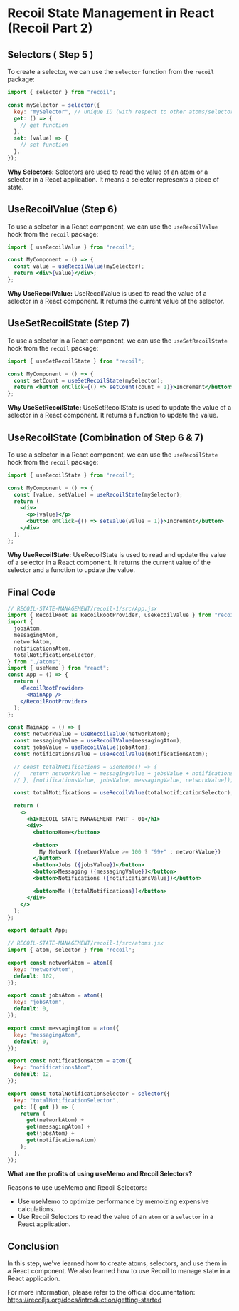# Recoil State Management in React (Recoil Part 2)

## Selectors ( Step 5 )

To create a selector, we can use the `selector` function from the `recoil` package:

```jsx
import { selector } from "recoil";

const mySelector = selector({
  key: "mySelector", // unique ID (with respect to other atoms/selectors)
  get: () => {
    // get function
  },
  set: (value) => {
    // set function
  },
});
```

**Why Selectors:**
Selectors are used to read the value of an atom or a selector in a React application. It means a selector represents a piece of state.

## UseRecoilValue (Step 6)

To use a selector in a React component, we can use the `useRecoilValue` hook from the `recoil` package:

```jsx
import { useRecoilValue } from "recoil";

const MyComponent = () => {
  const value = useRecoilValue(mySelector);
  return <div>{value}</div>;
};
```

**Why UseRecoilValue:**
UseRecoilValue is used to read the value of a selector in a React component. It returns the current value of the selector.

## UseSetRecoilState (Step 7)

To use a selector in a React component, we can use the `useSetRecoilState` hook from the `recoil` package:

```jsx
import { useSetRecoilState } from "recoil";

const MyComponent = () => {
  const setCount = useSetRecoilState(mySelector);
  return <button onClick={() => setCount(count + 1)}>Increment</button>;
};
```

**Why UseSetRecoilState:**
UseSetRecoilState is used to update the value of a selector in a React component. It returns a function to update the value.

## UseRecoilState (Combination of Step 6 & 7)

To use a selector in a React component, we can use the `useRecoilState` hook from the `recoil` package:

```jsx
import { useRecoilState } from "recoil";

const MyComponent = () => {
  const [value, setValue] = useRecoilState(mySelector);
  return (
    <div>
      <p>{value}</p>
      <button onClick={() => setValue(value + 1)}>Increment</button>
    </div>
  );
};
```

**Why UseRecoilState:**
UseRecoilState is used to read and update the value of a selector in a React component. It returns the current value of the selector and a function to update the value.

## Final Code

```jsx
// RECOIL-STATE-MANAGEMENT/recoil-1/src/App.jsx
import { RecoilRoot as RecoilRootProvider, useRecoilValue } from "recoil";
import {
  jobsAtom,
  messagingAtom,
  networkAtom,
  notificationsAtom,
  totalNotificationSelector,
} from "./atoms";
import { useMemo } from "react";
const App = () => {
  return (
    <RecoilRootProvider>
      <MainApp />
    </RecoilRootProvider>
  );
};

const MainApp = () => {
  const networkValue = useRecoilValue(networkAtom);
  const messagingValue = useRecoilValue(messagingAtom);
  const jobsValue = useRecoilValue(jobsAtom);
  const notificationsValue = useRecoilValue(notificationsAtom);

  // const totalNotifications = useMemo(() => {
  //   return networkValue + messagingValue + jobsValue + notificationsValue;
  // }, [notificationsValue, jobsValue, messagingValue, networkValue]);

  const totalNotifications = useRecoilValue(totalNotificationSelector);

  return (
    <>
      <h1>RECOIL STATE MANAGEMENT PART - 01</h1>
      <div>
        <button>Home</button>

        <button>
          My Network ({networkValue >= 100 ? "99+" : networkValue})
        </button>
        <button>Jobs ({jobsValue})</button>
        <button>Messaging ({messagingValue})</button>
        <button>Notifications ({notificationsValue})</button>

        <button>Me ({totalNotifications})</button>
      </div>
    </>
  );
};

export default App;
```

```jsx
// RECOIL-STATE-MANAGEMENT/recoil-1/src/atoms.jsx
import { atom, selector } from "recoil";

export const networkAtom = atom({
  key: "networkAtom",
  default: 102,
});

export const jobsAtom = atom({
  key: "jobsAtom",
  default: 0,
});

export const messagingAtom = atom({
  key: "messagingAtom",
  default: 0,
});

export const notificationsAtom = atom({
  key: "notificationsAtom",
  default: 12,
});

export const totalNotificationSelector = selector({
  key: "totalNotificationSelector",
  get: ({ get }) => {
    return (
      get(networkAtom) +
      get(messagingAtom) +
      get(jobsAtom) +
      get(notificationsAtom)
    );
  },
});
```

**What are the profits of using useMemo and Recoil Selectors?**

Reasons to use useMemo and Recoil Selectors:

- Use useMemo to optimize performance by memoizing expensive calculations.
- Use Recoil Selectors to read the value of an `atom` or a `selector` in a React application.

## Conclusion

In this step, we've learned how to create atoms, selectors, and use them in a React component. We also learned how to use Recoil to manage state in a React application.

For more information, please refer to the official documentation: https://recoiljs.org/docs/introduction/getting-started
